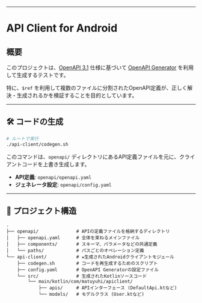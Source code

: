 -----

# API Client for Android

## 概要

このプロジェクトは、[OpenAPI 3.1](https://www.openapis.org/) 仕様に基づいて [OpenAPI Generator](https://openapi-generator.tech/) を利用して生成するテストです。

特に、`$ref` を利用して複数のファイルに分割されたOpenAPI定義が、正しく解決・生成されるかを検証することを目的としています。

-----

## 🛠️ コードの生成

```bash
# ルートで実行
./api-client/codegen.sh
```

このコマンドは、`openapi/` ディレクトリにあるAPI定義ファイルを元に、クライアントコードを上書き生成します。

* **API定義**: `openapi/openapi.yaml`
* **ジェネレータ設定**: `openapi/config.yaml`

-----

## 📁 プロジェクト構造

```
.
├── openapi/              # APIの定義ファイルを格納するディレクトリ
│   ├── openapi.yaml      # 全体を束ねるメインファイル
│   ├── components/       # スキーマ、パラメータなどの共通定義
│   └── paths/            # パスごとのオペレーション定義
└── api-client/           # ★生成されたAndroidクライアントモジュール
    ├── codegen.sh        # コードを再生成するためのスクリプト
    ├── config.yaml       # OpenAPI Generatorの設定ファイル
    └── src/              # 生成されたKotlinソースコード
        └── main/kotlin/com/matuyuhi/apiclient/
            ├── apis/     # APIインターフェース (DefaultApi.ktなど)
            └── models/   # モデルクラス (User.ktなど)
```